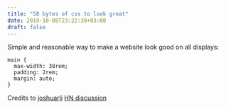```yaml
---
title: "58 bytes of css to look great"
date: 2019-10-08T23:22:39+03:00
draft: false
---
```


Simple and reasonable way to make a website look good on all displays:

```
main {
  max-width: 38rem;
  padding: 2rem;
  margin: auto;
}
```

Credits to [joshuarli](https://jrl.ninja/etc/1/) [HN discussion](https://news.ycombinator.com/item?id=19607169)